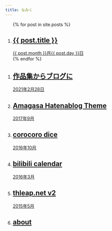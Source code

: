 ```yaml
---
title: なみく
---
```


<section class="container">
  <ol class="showcase">
    {% for post in site.posts %}
      <li>
        <a class="card" href="{{ post.url}}">
          <h2 class="card__title">{{ post.title }}</h2>
          <time class="card__date" datetime="page.date">{{ post.month }}月{{ post.day }}日</time>
        </a>
      </li>
    {% endfor %}
  </ol>
  <ol class="showcase">
    <li>
      <a class="card" href="/article/2021-02-28">
        <h2 class="card__title">作品集からブログに</h2>
        <time class="card__date" datetime="2021-02-28">2021年2月28日</time>
      </a>
    </li>
    <li>
      <a class="card" href="/article/2017-09-amagasa-hatenablog-theme">
        <h2 class="card__title">Amagasa Hatenablog Theme</h2>
        <time class="card__date" datetime="2017-09-01">2017年9月</time>
      </a>
    </li>
    <li>
      <a class="card" href="/article/2016-10-corocoro-dice">
        <h2 class="card__title">corocoro dice</h2>
        <time class="card__date" datetime="2016-10-01">2016年10月</time>
      </a>
    </li>
    <li>
      <a class="card" href="/article/2016-03-bilibili-calendar">
        <h2 class="card__title">bilibili calendar</h2>
        <time class="card__date" datetime="2016-03-01">2016年3月</time>
      </a>
    </li>
    <li>
      <a class="card" href="/article/2015-05-thleap-net-v2">
        <h2 class="card__title">thleap.net v2</h2>
        <time class="card__date" datetime="2015-05-01">2015年5月</time>
      </a>
    </li>
    <li>
      <a class="card" href="/article/about">
        <h2 class="card__title">about</h2>
      </a>
    </li>
  </ol>
</section>
